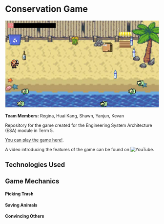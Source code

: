 # Conservation Game

![Starting Screen](screenshots/ss1.jpg)

**Team Members:** Regina, Huai Kang, Shawn, Yanjun, Kevan

Repository for the game created for the Engineering System Architecture (ESA) module in Term 5. 

[You can play the game here!](https://huai-bao.herokuapp.com).

A video introducing the features of the game can be found on ![YouTube](https://youtu.be/X-ZRbIMlj2k).

## Technologies Used


## Game Mechanics

#### Picking Trash


#### Saving Animals


#### Convincing Others